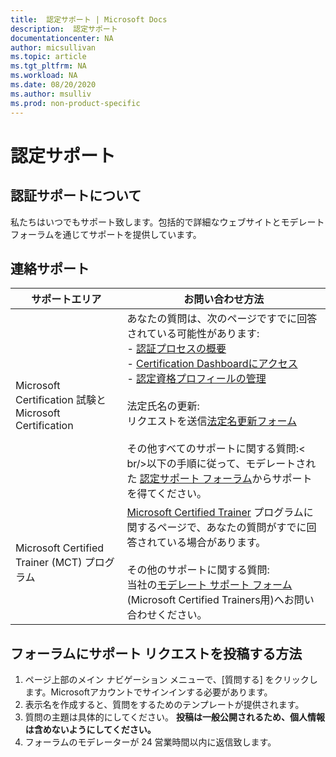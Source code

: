 ```yaml
---
title:  認定サポート | Microsoft Docs
description:  認定サポート
documentationcenter: NA
author: micsullivan
ms.topic: article
ms.tgt_pltfrm: NA
ms.workload: NA
ms.date: 08/20/2020
ms.author: msulliv
ms.prod: non-product-specific
---
```

#  認定サポート

## 認証サポートについて

私たちはいつでもサポート致します。包括的で詳細なウェブサイトとモデレート フォーラムを通じてサポートを提供しています。

## 連絡サポート

|サポートエリア |お問い合わせ方法 |
| ------------- | --- |
|Microsoft Certification 試験とMicrosoft Certification|あなたの質問は、次のページですでに回答されている可能性があります:<br/> - [認証プロセスの概要](/learn/certifications/certification-process-overview)<br/>- [Certification Dashboardにアクセス](/learn/certifications/access-certification-dashboard) <br/>- [認定資格プロフィールの管理](/learn/certifications/manage-certification-profile)<br/><br/>法定氏名の更新:<br/>リクエストを送信[法定名更新フォーム](https://support.microsoft.com/en-us/supportrequestform/de16815f-2fa5-576e-4946-70cae21a4eeb)<br/><br/>その他すべてのサポートに関する質問:< br/>以下の手順に従って、モデレートされた [認定サポート フォーラム](https://aka.ms/MCPForum)からサポートを得てください。 |
| Microsoft Certified Trainer (MCT)  プログラム | [Microsoft Certified Trainer](/learn/certifications/mct-certification) プログラムに関するページで、あなたの質問がすでに回答されている場合があります。<br/><br/>その他のサポートに関する質問:<br/>当社の[モデレート サポート フォーム](https://trainingsupport.microsoft.com/en-us/tcmct/forum?sort=LastReplyDate&dir=Desc&tab=All&status=all&mod=&modAge=&advFil=&postedAfter=&postedBefore=&threadType=All&isFilterExpanded=false&page=1)(Microsoft Certified Trainers用)へお問い合わせください。|

## フォーラムにサポート リクエストを投稿する方法

1. ページ上部のメイン ナビゲーション メニューで、[質問する] をクリックします。Microsoftアカウントでサインインする必要があります。
2. 表示名を作成すると、質問をするためのテンプレートが提供されます。
3. 質問の主題は具体的にしてください。 **投稿は一般公開されるため、個人情報は含めないようにしてください。**
4. フォーラムのモデレーターが 24 営業時間以内に返信致します。